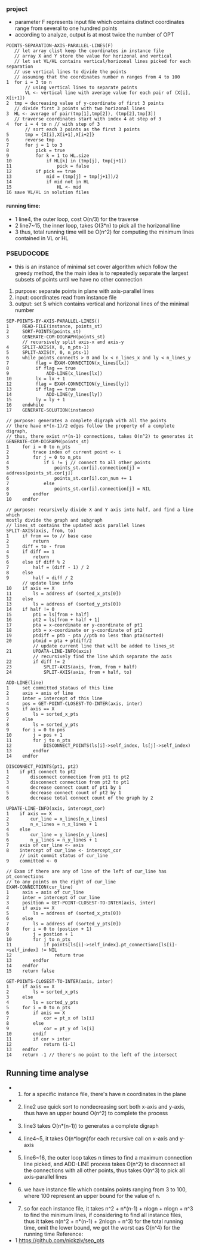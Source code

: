 ### project
+ parameter F represents input file which contains distinct coordinates range from several to one hundred points
+ according to analyze, output is at most twice the number of OPT
```
POINTS-SEPARATION-AXIS-PARALLEL-LINES(F)
   // let array clist keep the coordinates in instance file
   // array X and Y store the value for horizonal and vertical
   // let set VL/HL contains vertical/horizonal lines picked for each separation
   // use vertical lines to divide the points
   // assuming that the coordinates number n ranges from 4 to 100
1  for i = 3 to n
       // using vertical lines to separate points
       VL <- vertical line with average value for each pair of (X[i], X[i+1])
2  tmp = decreasing value of y-coordinate of first 3 points
   // divide first 3 points with two horizonal lines
3  HL <- average of pair(tmp[1],tmp[2]), (tmp[2],tmp[3])
   // traverse coordinates start with index 4 at step of 3
4  for i = 4 to n // with step of 3
       // sort each 3 points as the first 3 points
5      tmp = {X[i],X[i+1],X[i+2]}
6      reverse tmp
7      for j = 1 to 3
8          pick = true
9          for k = 1 to HL.size
10             if HL[k] in (tmp[j], tmp[j+1])
11                 pick = false
12         if pick == true
13             mid = (tmp[j] + tmp[j+1])/2
14             if mid not in HL
15                 HL <- mid
16 save VL/HL in solution files
```
#### running time:
+ 1 line4, the outer loop, cost O(n/3) for the traverse
+ 2 line7~15, the inner loop, takes O(3*n) to pick all the horizonal line
+ 3 thus, total running time will be O(n^2) for computing the minimum lines contained
in VL or HL

### PSEUDOCODE
* this is an instance of minimal set cover algorithm which follow the greedy method, the the main idea is to repeatedly separate the largest subsets of points until we have no other connection
1. purpose: separate points in plane with axis-parallel lines
2. input: coordinates read from instance file
3. output: set S which contains vertical and horizonal lines of the minimal number
```
SEP-POINTS-BY-AXIS-PARALLEL-LINES()
1     READ-FILE(instance, points_st)
2     SORT-POINTS(points_st)
3     GENERATE-COM-DIGRAPH(points_st)
      // recursively split axis-x and axis-y
4     SPLIT-AXIS(X, 0, n_pts-1)
5     SPLIT-AXIS(Y, 0, n_pts-1)
6     while points_connects > 0 and lx < n_lines_x and ly < n_lines_y
7          flag = EXAM-CONNECTION(x_lines[lx])
8          if flag == true
9              ADD-LINE(x_lines[lx])
10         lx = lx + 1
12         flag = EXAM-CONNECTION(y_lines[ly])
13         if flag == true
14             ADD-LINE(y_lines[ly])
15         ly = ly + 1
16    endwhile
17    GENERATE-SOLUTION(instance)
```
```
// purpose: generates a complete digraph with all the points
// there have n*(n-1)/2 edges follow the property of a complete digraph,
// thus, there exist n*(n-1) connections, takes O(n^2) to generates it
GENERATE-COM-DIGRAPH(points_st)
1     for i = 0 to n_pts
2         trace index of current point <- i
3         for j = 0 to n_pts
4             if i != j // connect to all other points
5                 points_st.cor[i].connection[j] = address(points_st.cor[j])
6                 points_st.cor[i].con_num += 1
7             else
8                 points_st.cor[i].connection[j] = NIL
9         endfor
10    endfor
```
```
// purpose: recursively divide X and Y axis into half, and find a line which
mostly divide the graph and subgraph
// lines_st contains the updated axis parallel lines
SPLIT-AXIS(axis, from, to)
1     if from == to // base case
2         return
3     diff = to - from
4     if diff == 1
5         return
6     else if diff % 2
7         half = (diff - 1) / 2
8     else
9         half = diff / 2
      // update line info
10    if axis == X
11        ls = address of (sorted_x_pts[0])
12    else
13        ls = address of (sorted_y_pts[0])
14    if half != 0
15        pt1 = ls[from + half]
16        pt2 = ls[from + half + 1]
17        pta = x-coordinate or y-coordinate of pt1
18        ptb = x-coordinate or y-coordinate of pt2
19        ptdiff = ptb - pta //ptb no less than pta(sorted)
20        ptmid = pta + ptdiff/2
          // update current line that will be added to lines_st
21        UPDATA-LINE-INFO(axis)
          // recursively find the line which separate the axis
22        if diff != 2
23            SPLIT-AXIS(axis, from, from + half)
24            SPLIT-AXIS(axis, from + half, to)
```
```
ADD-LINE(line)
1     set committed stataus of this line
2     axis = axis of line
3     inter = intercept of this line
4     pos = GET-POINT-CLOSEST-TO-INTER(axis, inter)
5     if axis == X
6         ls = sorted_x_pts
7     else
8         ls = sorted_y_pts
9     for i = 0 to pos
10        j = pos + 1
11        for j to n_pts
12            DISCONNECT_POINTS(ls[i]->self_index, ls[j]->self_index)
13        endfor
14    endfor
```
```
DISCONNECT_POINTS(pt1, pt2)
1    if pt1 connect to pt2
2        disconnect connection from pt1 to pt2
3        disconnect connection from pt2 to pt1
4        decrease connect count of pt1 by 1
5        decrease connect count of pt2 by 1
6        decrease total connect count of the graph by 2
```
```
UPDATE-LINE-INFO(axis, intercept_cor)
1    if axis == X
2        cur_line = x_lines[n_x_lines]
3        n_x_lines = n_x_lines + 1
4    else
5        cur_line = y_lines[n_y_lines]
6        n_y_lines = n_y_lines + 1
7    axis of cur_line <- axis
8    intercept of cur_line <- intercept_cor
     // init commit status of cur_line
9    committed <- 0
```
```
// Exam if there are any of line of the left of cur_line has pt_connections
// to any points on the right of cur_line
EXAM-CONNECTION(cur_line)
1     axis = axis of cur_line
2     inter = intercept of cur_line
3     position = GET-POINT-CLOSEST-TO-INTER(axis, inter)
4     if axis == X
5         ls = address of (sorted_x_pts[0])
6     else
7         ls = address of (sorted_y_pts[0])
8     for i = 0 to (postion + 1)
9         j = postion + 1
10        for j to n_pts
11            if points[ls[i]->self_index].pt_connections[ls[i]->self_index] != NIL
12                return true
13        endfor
14    endfor
15    return false
```
```
GET-POINTS-CLOSEST-TO-INTER(axis, inter)
1     if axis == X
2         ls = sorted_x_pts
3     else
4         ls = sorted_y_pts
5     for i = 0 to n_pts
6         if axis == X
7             cor = pt_x of ls[i]
8         else
9             cor = pt_y of ls[i]
10        endif
11        if cor > inter
12            return (i-1)
13    endfor
14    return -1 // there's no point to the left of the intersect
```
## Running time analyse
+ 1. for a specific instance file, there's have n coordinates in the plane
+ 2. line2 use quick sort to nondecreasing sort both x-axis and y-axis, thus have an upper bound O(n^2) to complete the process
+ 3. line3 takes O(n*(n-1)) to generates a complete digraph
+ 4. line4~5, it takes O(n*logn)for each recursive call on x-axis and y-axis
+ 5. line6~16, the outer loop takes n times to find a maximum connection line picked, and ADD-LINE process takes O(n^2) to disconnect all the connections with all other points, thus takes O(n^3) to pick all axis-parallel lines
+ 6. we have instance file which contains points ranging from 3 to 100, where 100 represent an upper bound for the value of n.
+ 7. so for each instance file, it takes n^2 + n*(n-1) + nlogn + nlogn + n^3 to find the minimum lines, if considering to find all instance files, thus it takes n(n^2 + n*(n-1) + 2nlogn + n^3) for the total running time, omit the lower bound, we got the worst cas O(n^4) for the running time
Reference:
+ 1 https://github.com/nickziv/sep_pts
